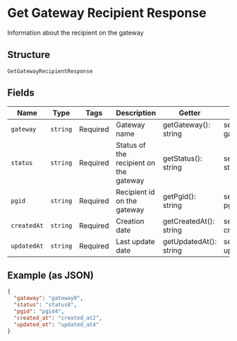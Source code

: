 
# Get Gateway Recipient Response

Information about the recipient on the gateway

## Structure

`GetGatewayRecipientResponse`

## Fields

| Name | Type | Tags | Description | Getter | Setter |
|  --- | --- | --- | --- | --- | --- |
| `gateway` | `string` | Required | Gateway name | getGateway(): string | setGateway(string gateway): void |
| `status` | `string` | Required | Status of the recipient on the gateway | getStatus(): string | setStatus(string status): void |
| `pgid` | `string` | Required | Recipient id on the gateway | getPgid(): string | setPgid(string pgid): void |
| `createdAt` | `string` | Required | Creation date | getCreatedAt(): string | setCreatedAt(string createdAt): void |
| `updatedAt` | `string` | Required | Last update date | getUpdatedAt(): string | setUpdatedAt(string updatedAt): void |

## Example (as JSON)

```json
{
  "gateway": "gateway0",
  "status": "status8",
  "pgid": "pgid4",
  "created_at": "created_at2",
  "updated_at": "updated_at4"
}
```

